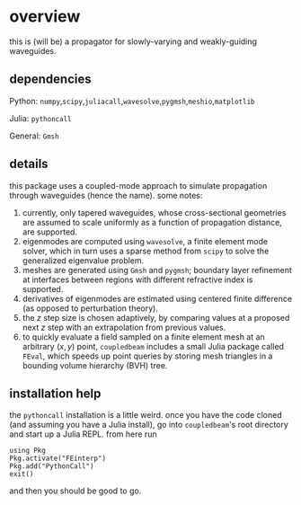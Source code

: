# overview

this is (will be) a propagator for slowly-varying and weakly-guiding waveguides.

## dependencies
Python: `numpy`,`scipy`,`juliacall`,`wavesolve`,`pygmsh`,`meshio`,`matplotlib`

Julia: `pythoncall`

General: `Gmsh`

## details

this package uses a coupled-mode approach to simulate propagation through waveguides (hence the name). some notes: 

1. currently, only tapered waveguides, whose cross-sectional geometries are assumed to scale uniformly as a function of propagation distance, are supported.
2. eigenmodes are computed using `wavesolve`, a finite element mode solver, which in turn uses a sparse method from `scipy` to solve the generalized eigenvalue problem.
3. meshes are generated using `Gmsh` and `pygmsh`; boundary layer refinement at interfaces between regions with different refractive index is supported.
4. derivatives of eigenmodes are estimated using centered finite difference (as opposed to perturbation theory).
5. the $z$ step size is chosen adaptively, by comparing values at a proposed next $z$ step with an extrapolation from previous values.
6. to quickly evaluate a field sampled on a finite element mesh at an arbitrary $(x,y)$ point, `coupledbeam` includes a small Julia package called `FEval`, which speeds up point queries by storing mesh triangles in a bounding volume hierarchy (BVH) tree. 

## installation help
the `pythoncall` installation is a little weird. once you have the code cloned (and assuming you have a Julia install), go into `coupledbeam`'s root directory and start up a Julia REPL. from here run

```
using Pkg
Pkg.activate("FEinterp")
Pkg.add("PythonCall")
exit()
```

and then you should be good to go.

